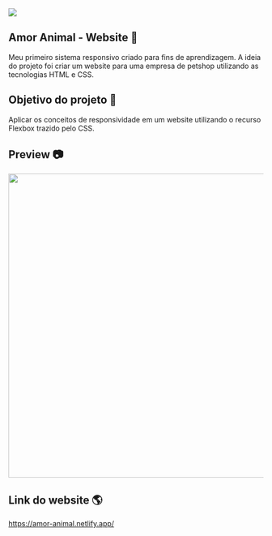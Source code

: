 <img src="https://github.com/rafael-vaz/amor-animal-website/blob/main/img/banner.png">

## Amor Animal - Website :dog: 

Meu primeiro sistema responsivo criado para fins de aprendizagem. A ideia do projeto foi criar um website para uma empresa de petshop utilizando as tecnologias HTML e CSS.

## Objetivo do projeto 🚀

Aplicar os conceitos de responsividade em um website utilizando o recurso Flexbox trazido pelo CSS.

## Preview 📷

<img height="auto" width="600px" src="https://github.com/rafael-vaz/amor-animal-website/blob/main/amor-animal-preview.png?raw=true">

## Link do website 🌎

https://amor-animal.netlify.app/

